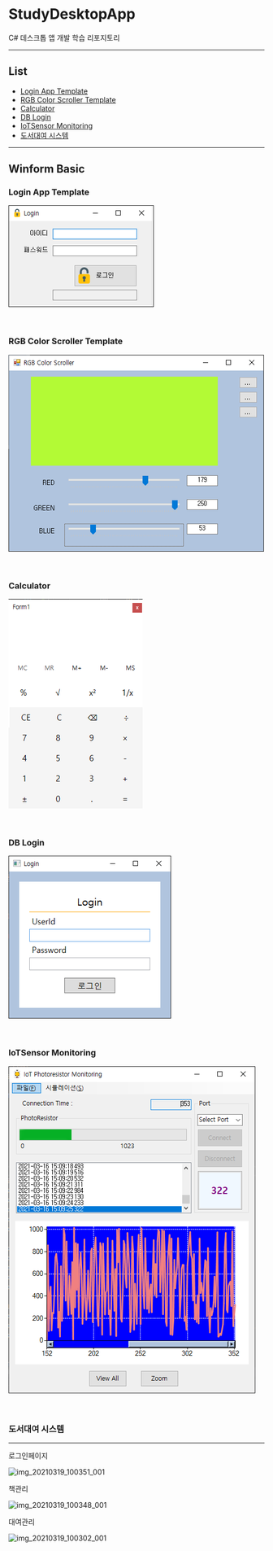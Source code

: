 # StudyDesktopApp
C# 데스크톱 앱 개발 학습 리포지토리

<hr>

## List
- [Login App Template](#LoginAppTemplate)
- [RGB Color Scroller Template](#RGBColorScrollerTemplate)
- [Calculator](#Calculator)
- [DB Login](#DBLogin)
- [IoTSensor Monitoring](#IoTSensorMonitoring)
- [도서대여 시스템](#도서대여시스템)

<hr>

## Winform Basic


### Login App Template<a id= "LoginAppTemplate">

<img src =https://github.com/vustkdgus/StudyDesktopApp/blob/main/image/Login.png > </img>

<br>

### RGB Color Scroller Template <a id = "RGBColorScrollerTemplate">

<img src =https://github.com/vustkdgus/StudyDesktopApp/blob/main/image/RGB%20Color%20Scroller.png > </img>

<br>

### Calculator <a id = "Calculator">

<img src =https://github.com/vustkdgus/StudyDesktopApp/blob/main/image/Calculator.png > </img>

<br>

### DB Login <a id ="DBLogin">

<img src =https://github.com/vustkdgus/StudyDesktopApp/blob/main/image/LoginPage.png> </img>

<br>

### IoTSensor Monitoring <a id = "IoTSensorMonitoring">

<img src =https://github.com/vustkdgus/StudyDesktopApp/blob/main/image/Monitoring.png> </img>

<br>

### 도서대여 시스템 <a id = "도서대여시스템">
---------------
로그인페이지

![img_20210319_100351_001](https://user-images.githubusercontent.com/38821846/111717760-0da31780-889c-11eb-8198-4262194256de.png)

책관리

![img_20210319_100348_001](https://user-images.githubusercontent.com/38821846/111717804-27dcf580-889c-11eb-96e7-946ed3640da5.png)


대여관리

![img_20210319_100302_001](https://user-images.githubusercontent.com/38821846/111717816-30353080-889c-11eb-8e76-2716dca450f6.png)




